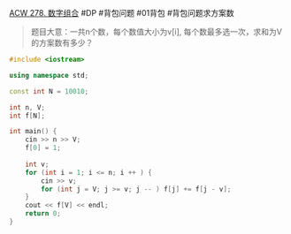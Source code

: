 [ACW 278. 数字组合](https://www.acwing.com/problem/content/280/)
#DP #背包问题 #01背包 #背包问题求方案数
> 题目大意：一共n个数，每个数值大小为v[i], 每个数最多选一次，求和为V的方案数有多少？
~~~c++
#include <iostream>

using namespace std; 

const int N = 10010; 

int n, V;
int f[N]; 

int main() {
    cin >> n >> V;
    f[0] = 1;
    
    int v;
    for (int i = 1; i <= n; i ++ ) {
        cin >> v;
        for (int j = V; j >= v; j -- ) f[j] += f[j - v]; 
    }
    cout << f[V] << endl; 
    return 0; 
}

~~~